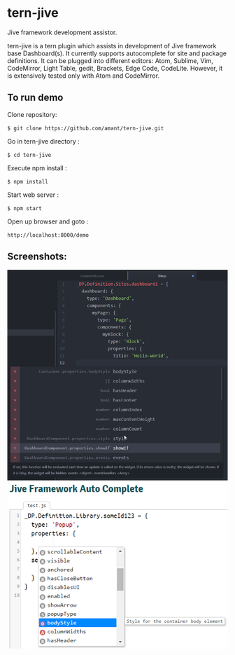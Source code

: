 # tern-jive
Jive framework development assistor.

tern-jive is a tern plugin which assists in development of Jive framework base Dashboard(s). It currently supports autocomplete for site and package definitions. It can be plugged into different editors: Atom, Sublime, Vim, CodeMirror, Light Table, gedit, Brackets, Edge Code, CodeLite. However, it is extensively tested only with Atom and CodeMirror.

## To run demo

Clone repository:

```
$ git clone https://github.com/amant/tern-jive.git
```

Go in tern-jive directory :

```
$ cd tern-jive
```

Execute npm install :

```
$ npm install
```

Start web server :

```
$ npm start
```

Open up browser and goto :

```
http://localhost:8000/demo
```

## Screenshots:
![Atom & TernJive](https://github.com/amant/tern-jive/blob/master/wiki/atom-autocomplete.png)
![CodeMirror & TernJive](https://github.com/amant/tern-jive/blob/master/wiki/codemirror-autocomplete.png)
